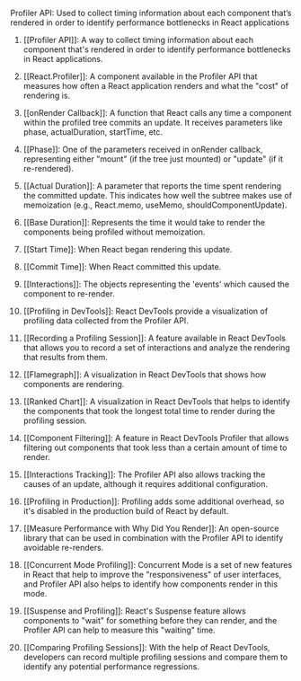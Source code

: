  Profiler API: Used to collect timing information about each component that’s rendered in order to identify performance bottlenecks in React applications

1. [[Profiler API]]: A way to collect timing information about each component that's rendered in order to identify performance bottlenecks in React applications.

2. [[React.Profiler]]: A component available in the Profiler API that measures how often a React application renders and what the "cost" of rendering is.

3. [[onRender Callback]]: A function that React calls any time a component within the profiled tree commits an update. It receives parameters like phase, actualDuration, startTime, etc.

4. [[Phase]]: One of the parameters received in onRender callback, representing either "mount" (if the tree just mounted) or "update" (if it re-rendered).

5. [[Actual Duration]]: A parameter that reports the time spent rendering the committed update. This indicates how well the subtree makes use of memoization (e.g., React.memo, useMemo, shouldComponentUpdate).

6. [[Base Duration]]: Represents the time it would take to render the components being profiled without memoization.

7. [[Start Time]]: When React began rendering this update.

8. [[Commit Time]]: When React committed this update.

9. [[Interactions]]: The objects representing the 'events' which caused the component to re-render.

10. [[Profiling in DevTools]]: React DevTools provide a visualization of profiling data collected from the Profiler API.

11. [[Recording a Profiling Session]]: A feature available in React DevTools that allows you to record a set of interactions and analyze the rendering that results from them.

12. [[Flamegraph]]: A visualization in React DevTools that shows how components are rendering.

13. [[Ranked Chart]]: A visualization in React DevTools that helps to identify the components that took the longest total time to render during the profiling session.

14. [[Component Filtering]]: A feature in React DevTools Profiler that allows filtering out components that took less than a certain amount of time to render.

15. [[Interactions Tracking]]: The Profiler API also allows tracking the causes of an update, although it requires additional configuration.

16. [[Profiling in Production]]: Profiling adds some additional overhead, so it's disabled in the production build of React by default. 

17. [[Measure Performance with Why Did You Render]]: An open-source library that can be used in combination with the Profiler API to identify avoidable re-renders.

18. [[Concurrent Mode Profiling]]: Concurrent Mode is a set of new features in React that help to improve the "responsiveness" of user interfaces, and Profiler API also helps to identify how components render in this mode.

19. [[Suspense and Profiling]]: React's Suspense feature allows components to "wait" for something before they can render, and the Profiler API can help to measure this "waiting" time.

20. [[Comparing Profiling Sessions]]: With the help of React DevTools, developers can record multiple profiling sessions and compare them to identify any potential performance regressions.